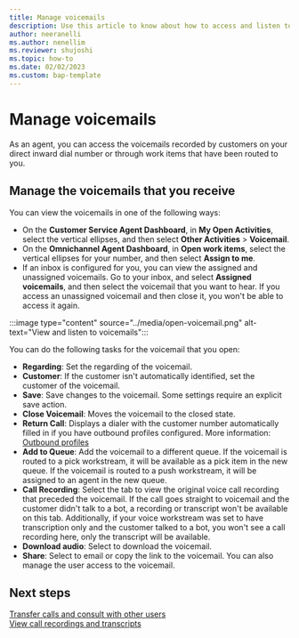 ```yaml
---
title: Manage voicemails
description: Use this article to know about how to access and listen to voicemails as an agent.
author: neeranelli
ms.author: nenellim
ms.reviewer: shujoshi
ms.topic: how-to
ms.date: 02/02/2023
ms.custom: bap-template
---
```

# Manage voicemails

As an agent, you can access the voicemails recorded by customers on your direct inward dial number or through work items that have been routed to you.

## Manage the voicemails that you receive

You can view the voicemails in one of the following ways:

- On the **Customer Service Agent Dashboard**, in **My Open Activities**, select the vertical ellipses, and then select **Other Activities** > **Voicemail**.
- On the **Omnichannel Agent Dashboard**, in **Open work items**, select the vertical ellipses for your number, and then select **Assign to me**.
- If an inbox is configured for you, you can view the assigned and unassigned voicemails. Go to your inbox, and select **Assigned voicemails**, and then select the voicemail that you want to hear. If you access an unassigned voicemail and then close it, you won't be able to access it again.

:::image type="content" source="../media/open-voicemail.png" alt-text="View and listen to voicemails":::

You can do the following tasks for the voicemail that you open:

- **Regarding**: Set the regarding of the voicemail.
- **Customer**: If the customer isn't automatically identified, set the customer of the voicemail.
- **Save**: Save changes to the voicemail. Some settings require an explicit save action.
- **Close Voicemail**: Moves the voicemail to the closed state.
- **Return Call**: Displays a dialer with the customer number automatically filled in if you have outbound profiles configured. More information: [Outbound profiles](../administer/configure-outbound-inbound-profiles.md)
- **Add to Queue**: Add the voicemail to a different queue. If the voicemail is routed to a pick workstream, it will be available as a pick item in the new queue.  If the voicemail is routed to a push workstream, it will be assigned to an agent in the new queue.
- **Call Recording**: Select the tab to view the original voice call recording that preceded the voicemail. If the call goes straight to voicemail and the customer didn't talk to a bot, a recording or transcript won't be available on this tab.  Additionally, if your voice workstream was set to  have transcription only and the customer talked to a bot, you won't see a call recording here, only the transcript will be available.
- **Download audio**: Select to download the voicemail.
- **Share**: Select to email or copy the link to the voicemail. You can also manage the user access to the voicemail.

## Next steps

[Transfer calls and consult with other users](voice-channel-transfer-consult.md)  
[View call recordings and transcripts](voice-channel-call-recordings-transcripts.md)  
